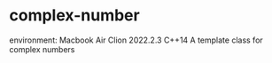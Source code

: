 # complex-number
environment: Macbook Air Clion 2022.2.3 C++14
A template class for complex numbers
